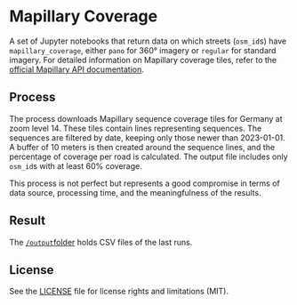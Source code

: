 # Mapillary Coverage

A set of Jupyter notebooks that return data on which streets (`osm_id`s) have `mapillary_coverage`, either `pano` for 360° imagery or `regular` for standard imagery.
For detailed information on Mapillary coverage tiles, refer to the [official Mapillary API documentation](https://www.mapillary.com/developer/api-documentation?locale=de_DE#coverage-tiles-computed).

## Process

The process downloads Mapillary sequence coverage tiles for Germany at zoom level 14. These tiles contain lines representing sequences. The sequences are filtered by date, keeping only those newer than 2023-01-01. A buffer of 10 meters is then created around the sequence lines, and the percentage of coverage per road is calculated. The output file includes only `osm_id`s with at least 60% coverage.

This process is not perfect but represents a good compromise in terms of data source, processing time, and the meaningfulness of the results.

## Result

The [`/output`folder](https://github.com/vizsim/mapillary_coverage/tree/main/output) holds CSV files of the last runs.

## License
See the [LICENSE](LICENSE) file for license rights and limitations (MIT).
